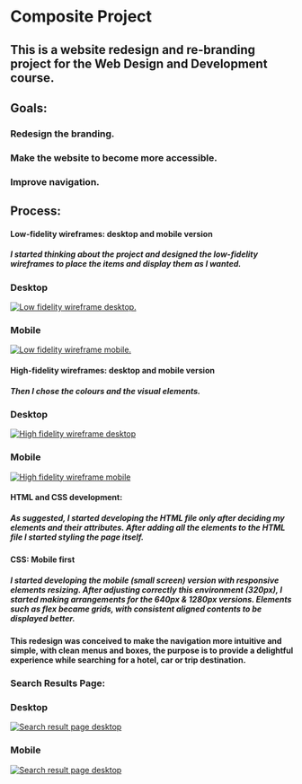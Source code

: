 # Composite Project 

## This is a website redesign and re-branding project for the Web Design and Development course. 

## Goals:
### Redesign the branding.
### Make the website to become more accessible. 
### Improve navigation. 

## Process:
#### Low-fidelity wireframes: desktop and mobile version 
##### I started thinking about the project and designed the low-fidelity wireframes to place the items and display them as I wanted.
### Desktop
<a href="https://i.imgur.com/zRKHeau.png"><img src="https://i.imgur.com/zRKHeau.png" title="Low fidelity wireframe desktop." /></a>
### Mobile
<a href="https://i.imgur.com/iiCQFHn.png"><img src="https://i.imgur.com/iiCQFHn.png" title="Low fidelity wireframe mobile." /></a>

#### High-fidelity wireframes: desktop and mobile version 
##### Then I chose the colours and the visual elements. 
### Desktop 
<a href="https://i.imgur.com/N0SV0Kn.png"><img src="https://i.imgur.com/N0SV0Kn.png" title="High fidelity wireframe desktop" /></a>
### Mobile
<a href="https://i.imgur.com/prGSIvc.png"><img src="https://i.imgur.com/prGSIvc.png" title="High fidelity wireframe mobile" /></a>

#### HTML and CSS development: 
##### As suggested, I started developing the HTML file only after deciding my elements and their attributes. After adding all the elements to the HTML file I started styling the page itself. 
#### CSS: Mobile first 
##### I started developing the mobile (small screen) version with responsive elements resizing. After adjusting correctly this environment (320px), I started making arrangements for the 640px & 1280px versions. Elements such as flex became grids, with consistent aligned contents to be displayed better. 

#### This redesign was conceived to make the navigation more intuitive and simple, with clean menus and boxes, the purpose is to provide a delightful experience while searching for a hotel, car or trip destination. 

### Search Results Page: 
### Desktop
<a href="https://i.imgur.com/qiQU85g.png"><img src="https://i.imgur.com/qiQU85g.png" title="Search result page desktop"></a>
### Mobile
<a href="https://i.imgur.com/6JgO8xh.png"><img src="https://i.imgur.com/6JgO8xh.png" title="Search result page desktop"></a>
